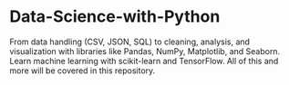 # Data-Science-with-Python
From data handling (CSV, JSON, SQL) to cleaning, analysis, and visualization with libraries like Pandas, NumPy, Matplotlib, and Seaborn. Learn machine learning with scikit-learn and TensorFlow. All of this and more will be covered in this repository.
